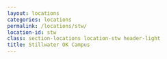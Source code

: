 ```yaml
---
layout: locations
categories: locations
permalink: /locations/stw/
location-id: stw
class: section-locations location-stw header-light
title: Stillwater OK Campus
---
```

